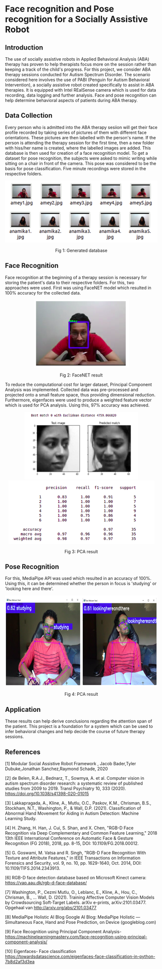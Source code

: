 # Face recognition and Pose recognition for a Socially Assistive Robot

## Introduction

The use of socially assistive robots in Applied Behavioral Analysis (ABA) therapy has proven to help therapists focus more on the session rather than keeping a track of the child's progress. For this project, we consider ABA therapy sessions conducted for Autism Spectrum Disorder. The scenario considered here involves the use of PABI (Penguin for Autism Behavioral Intervention), a socially assistive robot created specifically to assist  in ABA therapies. It is equipped with Intel REalSense camera which is used for data recording, data logging and further analysis. Face and pose recognition can help determine behavioral aspects of patients during ABA therapy. 

## Data Collection

Every person who is admitted into the ABA therapy sesiion will get their face profile recorded by taking series of pictures of them with different face orientations. These pictures are then labelled with the person's name. If the person is attending the therapy session for the first time, then a new folder with hiss/her name is created, where the labelled images are added. This database is then used for creation of a face recognition model. To get a dataset for pose recognition, the subjects were asked to mimic writing while sitting on a chair in front of the camera. This pose was considered to be the basis for pose classification. Five minute recordings were stored in the respective folders.

<p align = "center">
<img src = "Images/Database.png"> 
</p>
<p align = "center">
Fig 1: Generated database
</p>

## Face Recognition

Face recognition at the beginning of a therapy session is necessary for storing the patient's data to their respective folders. For this, two approaches were used. First was using FaceNET model which resulted in 100% accuracy for the collected data. 
<p align = "center">
<img src = "Images/FRresult.png" Fig 1> 
</p>
<p align = "center">
Fig 2: FaceNET result
</p>

To reduce the computational cost for larger dataset, Principal Component Analysis was implemented. Collected data was pre-processed and projected onto a small feature space, thus providing dimensional reduction. Furthermore, eigenfaces were used to produce a weighted feature vector which is used for PCA analysis. Using this, 97% accuracy was achieved.

<p align = "center">
<img src = "Images/PCAresults2.png" width="375" height="223"> <img src = "Images/PCAresults.png">
</p>
<p align = "center">
Fig 3: PCA result 
</p>

## Pose Recognition

For this, MediaPipe API was used which resulted in an accuracy of 100%. Using this, it can be determined whether the person in focus is 'studying' or 'looking here and there'.

<p align = "center">
<img src="Images/Poseresults.png" width="800" height="300">
</p>
<p align = "center">
Fig 4: PCA result 
</p>

## Application

These results can help derive conclusions regarding the attention span of the patient. This project is a foundation for a system which can be used to infer behavioral changes and help decide the course of future therapy sessions.

## References

<a id="1">[1]</a> 
Modular Social Assistive Robot Framework , Jacob Bader,Tyler Dubuke,Jonathan Sanchez,Raymond Schade, 2020 

<a id="1">[2]</a> 
de Belen, R.A.J., Bednarz, T., Sowmya, A. et al. Computer vision in autism spectrum disorder research: a systematic review of published studies from 2009 to 2019. Transl Psychiatry 10, 333 (2020). https://doi.org/10.1038/s41398-020-01015

<a id="1">[3]</a> 
Lakkapragada, A., Kline, A., Mutlu, O.C., Paskov, K.M., Chrisman, B.S., Stockham, N.T., Washington, P., & Wall, D.P. (2021). Classification of Abnormal Hand Movement for Aiding in Autism Detection: Machine Learning Study. 

<a id="1">[4]</a> 
H. Zhang, H. Han, J. Cui, S. Shan, and X. Chen, "RGB-D Face Recognition via Deep Complementary and Common Feature Learning," 2018 13th IEEE International Conference on Automatic Face & Gesture Recognition (FG 2018), 2018, pp. 8-15, DOI: 10.1109/FG.2018.00012.

<a id="1">[5]</a> 
G. Goswami, M. Vatsa and R. Singh, "RGB-D Face Recognition With Texture and Attribute Features," in IEEE Transactions on Information Forensics and Security, vol. 9, no. 10, pp. 1629-1640, Oct. 2014, DOI: 10.1109/TIFS.2014.2343913.

<a id="1">[6]</a> 
RGB-D face detection database based on Microsoft Kinect camera: https://vap.aau.dk/rgb-d-face-database/

<a id="1">[7]</a> 
Washington, P., Cezmi Mutlu, O., Leblanc, E., Kline, A., Hou, C., Chrisman, B., … Wall, D. (2021). Training Affective Computer Vision Models by Crowdsourcing Soft-Target Labels. arXiv e-prints, arXiv:2101.03477. Opgehaal van http://arxiv.org/abs/2101.03477

<a id="1">[8]</a> 
MediaPipe Holistic AI Blog Google AI Blog: MediaPipe Holistic — Simultaneous Face, Hand and Pose Prediction, on Device (googleblog.com)

<a id="1">[9]</a> 
Face Recognition using Principal Component Analysis- https://machinelearningmastery.com/face-recognition-using-principal-component-analysis/

<a id="1">[10]</a> 
Eigenfaces- Face classification https://towardsdatascience.com/eigenfaces-face-classification-in-python-7b8d2af3d3ea


